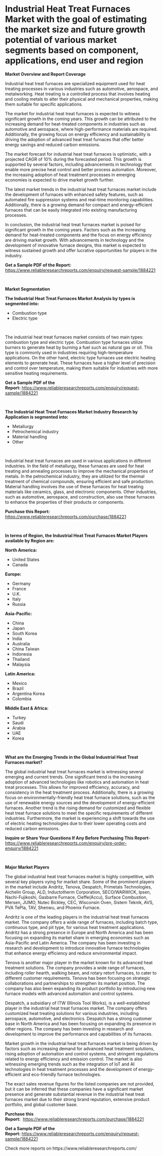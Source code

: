 <p><h1>Industrial Heat Treat Furnaces Market with the goal of estimating the market size and future growth potential of various market segments based on component, applications, end user and region</h1></p><p><strong>Market Overview and Report Coverage</strong></p>
<p><p>Industrial heat treat furnaces are specialized equipment used for heat treating processes in various industries such as automotive, aerospace, and metalworking. Heat treating is a controlled process that involves heating and cooling metals to alter their physical and mechanical properties, making them suitable for specific applications.</p><p>The market for industrial heat treat furnaces is expected to witness significant growth in the coming years. This growth can be attributed to the increasing demand for heat-treated components in industries such as automotive and aerospace, where high-performance materials are required. Additionally, the growing focus on energy efficiency and sustainability is driving the adoption of advanced heat treat furnaces that offer better energy savings and reduced carbon emissions.</p><p>The market forecast for industrial heat treat furnaces is optimistic, with a projected CAGR of 10% during the forecasted period. This growth is supported by several factors, including advancements in technology that enable more precise heat control and better process automation. Moreover, the increasing adoption of heat treatment processes in emerging economies is expected to drive market growth further.</p><p>The latest market trends in the industrial heat treat furnaces market include the development of furnaces with enhanced safety features, such as automated fire suppression systems and real-time monitoring capabilities. Additionally, there is a growing demand for compact and energy-efficient furnaces that can be easily integrated into existing manufacturing processes.</p><p>In conclusion, the industrial heat treat furnaces market is poised for significant growth in the coming years. Factors such as the increasing demand for heat-treated components and the focus on energy efficiency are driving market growth. With advancements in technology and the development of innovative furnace designs, this market is expected to witness sustained growth and offer lucrative opportunities for players in the industry.</p></p>
<p><strong>Get a Sample PDF of the Report:</strong> <a href="https://www.reliableresearchreports.com/enquiry/request-sample/1884221">https://www.reliableresearchreports.com/enquiry/request-sample/1884221</a></p>
<p>&nbsp;</p>
<p><strong>Market Segmentation</strong></p>
<p><strong>The Industrial Heat Treat Furnaces Market Analysis by types is segmented into:</strong></p>
<p><ul><li>Combustion type</li><li>Electric type</li></ul></p>
<p>&nbsp;</p>
<p><p>The industrial heat treat furnaces market consists of two main types: combustion type and electric type. Combustion type furnaces utilize burners to generate heat by burning a fuel such as natural gas or oil. This type is commonly used in industries requiring high-temperature applications. On the other hand, electric type furnaces use electric heating elements to generate heat. These furnaces have a higher level of precision and control over temperature, making them suitable for industries with more sensitive heating requirements.</p></p>
<p><strong>Get a Sample PDF of the Report:</strong>&nbsp;<a href="https://www.reliableresearchreports.com/enquiry/request-sample/1884221">https://www.reliableresearchreports.com/enquiry/request-sample/1884221</a></p>
<p>&nbsp;</p>
<p><strong>The Industrial Heat Treat Furnaces Market Industry Research by Application is segmented into:</strong></p>
<p><ul><li>Metallurgy</li><li>Petrochemical industry</li><li>Material handling</li><li>Other</li></ul></p>
<p>&nbsp;</p>
<p><p>Industrial heat treat furnaces are used in various applications in different industries. In the field of metallurgy, these furnaces are used for heat treating and annealing processes to improve the mechanical properties of metals. In the petrochemical industry, they are utilized for the thermal treatment of chemical compounds, ensuring efficient and safe production. Material handling involves the use of these furnaces for heat treating materials like ceramics, glass, and electronic components. Other industries, such as automotive, aerospace, and construction, also use these furnaces to enhance the properties of their products or components.</p></p>
<p><strong>Purchase this Report:</strong>&nbsp; <a href="https://www.reliableresearchreports.com/purchase/1884221">https://www.reliableresearchreports.com/purchase/1884221</a></p>
<p>&nbsp;</p>
<p><strong>In terms of Region, the Industrial Heat Treat Furnaces Market Players available by Region are:</strong></p>
<p>
    <p> <strong> North America: </strong>
        <ul>
            <li>United States</li>
            <li>Canada</li>
        </ul>
        </p> 
    <p> <strong> Europe: </strong>
        <ul>
            <li>Germany</li>
            <li>France</li>
            <li>U.K.</li>
            <li>Italy</li>
            <li>Russia</li>
        </ul>
        </p> 
    <p> <strong> Asia-Pacific: </strong>
        <ul>
            <li>China</li>
            <li>Japan</li>
            <li>South Korea</li>
            <li>India</li>
            <li>Australia</li>
            <li>China Taiwan</li>
            <li>Indonesia</li>
            <li>Thailand</li>
            <li>Malaysia</li>
        </ul>
        </p> 
    <p> <strong> Latin America: </strong>
        <ul>
            <li>Mexico</li>
            <li>Brazil</li>
            <li>Argentina Korea</li>
            <li>Colombia</li>
        </ul>
        </p> 
    <p> <strong> Middle East & Africa: </strong>
        <ul>
            <li>Turkey</li>
            <li>Saudi</li>
            <li>Arabia</li>
            <li>UAE</li>
            <li>Korea</li>
        </ul>
    </p>
    </p>
<p>&nbsp;</p>
<p><strong>What are the Emerging Trends in the Global Industrial Heat Treat Furnaces market?</strong></p>
<p><p>The global industrial heat treat furnaces market is witnessing several emerging and current trends. One significant trend is the increasing adoption of advanced technologies like robotics and automation in heat treat processes. This allows for improved efficiency, accuracy, and consistency in the heat treatment process. Additionally, there is a growing focus on environmentally-friendly heat treat furnace solutions, such as the use of renewable energy sources and the development of energy-efficient furnaces. Another trend is the rising demand for customized and flexible heat treat furnace solutions to meet the specific requirements of different industries. Furthermore, the market is experiencing a shift towards the use of electric heating technologies due to their lower operating costs and reduced carbon emissions.</p></p>
<p><strong>Inquire or Share Your Questions If Any Before Purchasing This Report</strong>- <a href="https://www.reliableresearchreports.com/enquiry/pre-order-enquiry/1884221">https://www.reliableresearchreports.com/enquiry/pre-order-enquiry/1884221</a></p>
<p>&nbsp;</p>
<p><strong>Major Market Players</strong></p>
<p><p>The global industrial heat treat furnaces market is highly competitive, with several key players vying for market share. Some of the prominent players in the market include Andritz, Tenova, Despatch, Primetals Technologies, Aichelin Group, ALD, Inductotherm Corporation, SECO/WARWICK, Ipsen, Nachi-Fujikoshi, Gasbarre Furnace, Cieffe(Accu), Surface Combustion, Mersen, JUMO, Nutec Bickley, CEC, Wisconsin Oven, Sistem Teknik, AVS, PVA TePla, TAV, Shenwu, and Phoenix Furnace.</p><p>Andritz is one of the leading players in the industrial heat treat furnaces market. The company offers a wide range of furnaces, including batch type, continuous type, and pit type, for various heat treatment applications. Andritz has a strong presence in Europe and North America and has been focusing on expanding its market share in emerging economies such as Asia-Pacific and Latin America. The company has been investing in research and development to introduce innovative furnace technologies that enhance energy efficiency and reduce environmental impact.</p><p>Tenova is another major player in the market known for its advanced heat treatment solutions. The company provides a wide range of furnaces, including roller hearth, walking beam, and rotary retort furnaces, to cater to different customer requirements. Tenova has been focusing on strategic collaborations and partnerships to strengthen its market position. The company has also been expanding its product portfolio by introducing new furnace models with advanced automation and control systems.</p><p>Despatch, a subsidiary of ITW (Illinois Tool Works), is a well-established player in the industrial heat treat furnaces market. The company offers customized heat treating solutions for various industries, including aerospace, automotive, and electronics. Despatch has a strong customer base in North America and has been focusing on expanding its presence in other regions. The company has been investing in research and development to improve the performance and capabilities of its furnaces.</p><p>Market growth in the industrial heat treat furnaces market is being driven by factors such as increasing demand for advanced heat treatment solutions, rising adoption of automation and control systems, and stringent regulations related to energy efficiency and emission control. The market is also witnessing emerging trends such as the integration of IoT and AI technologies in heat treatment processes and the development of energy-efficient and eco-friendly furnace technologies.</p><p>The exact sales revenue figures for the listed companies are not provided, but it can be inferred that these companies have a significant market presence and generate substantial revenue in the industrial heat treat furnaces market due to their strong brand reputation, extensive product portfolio, and global customer base.</p></p>
<p><strong>Purchase this Report:</strong>&nbsp;&nbsp;<a href="https://www.reliableresearchreports.com/purchase/1884221">https://www.reliableresearchreports.com/purchase/1884221</a></p>
<p></p>
<p><strong>Get a Sample PDF of the Report:</strong>&nbsp;<a href="https://www.reliableresearchreports.com/enquiry/request-sample/1884221">https://www.reliableresearchreports.com/enquiry/request-sample/1884221</a></p>
<p>Check more reports on https://www.reliableresearchreports.com/</p>
